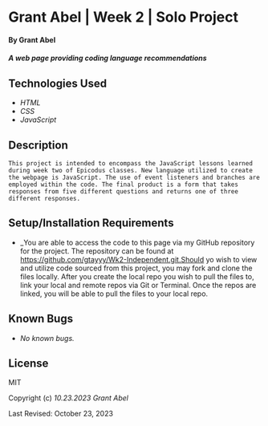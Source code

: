 # Grant Abel | Week 2 | Solo Project

#### By Grant Abel

#### _A web page providing coding language recommendations_

## Technologies Used

* _HTML_
* _CSS_
* _JavaScript_

## Description

    This project is intended to encompass the JavaScript lessons learned during week two of Epicodus classes. New language utilized to create the webpage is JavaScript. The use of event listeners and branches are employed within the code. The final product is a form that takes responses from five different questions and returns one of three different responses.  

## Setup/Installation Requirements

* _You are able to access the code to this page via my GitHub repository for the project. The repository can be found at
  	https://github.com/gtayyy/Wk2-Independent.git.Should yo wish to view and utilize code sourced from this project, you may fork and clone the files locally. After you create the local repo you wish to pull the files to, link your local and remote repos via Git or Terminal. Once the repos are linked, you will be able to pull the files to your local repo. 

## Known Bugs

* _No known bugs._

## License

MIT

Copyright (c) _10.23.2023_ _Grant Abel_

Last Revised: 
    October 23, 2023
